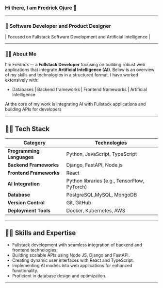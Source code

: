 

### Hi there, I am Fredrick Ojure 👋

---

### 👯 Software Developer and Product Designer

| Focused on Fullstack Software Development and Artificial Intelligence |

---

### 🔭🔭 About Me

I'm Fredrick --  a **Fullstack Developer** focusing on building robust web applications that integrate **Artificial Intelligence (AI)**. Below is an overview of my skills and technologies in a structured format.
I have worked extensively with:

- Databases | Backend frameworks | Frontend frameworks | Artificial Intelligence

At the core of my work is integrating AI with Fullstack applications  and building APIs for developers

---


## 💬💬 Tech Stack

| **Category**       | **Technologies**                     |
|---------------------|--------------------------------------|
| **Programming Languages** | Python, JavaScript, TypeScript       |
| **Backend Frameworks**    | Django, FastAPI, Node.js             |
| **Frontend Frameworks**   | React                              |
| **AI Integration**        | Python libraries (e.g., TensorFlow, PyTorch) |
| **Database**              | PostgreSQL,MySQL,  MongoDB                |
| **Version Control**       | Git, GitHub                        |
| **Deployment Tools**      | Docker, Kubernetes, AWS            |

---

## 🌱🌱 Skills and Expertise
- Fullstack development with seamless integration of backend and frontend technologies.
- Building scalable APIs using Node JS, Django and FastAPI.
- Creating dynamic user interfaces with React and TypeScript.
- Implementing AI models into web applications for enhanced functionality.
- Proficient in database design and optimization.

---



<!--
**OjureFred/OjureFred** is a ✨ _special_ ✨ repository because its `README.md` (this file) appears on your GitHub profile.

Here are some ideas to get you started:

- 🔭 I’m currently working on ...
- 🌱 I’m currently learning ...
- 👯 I’m looking to collaborate on ...
- 🤔 I’m looking for help with ...
- 💬 Ask me about ...
- 📫 How to reach me: ...
- 😄 Pronouns: ...
- ⚡ Fun fact: ...
-->
